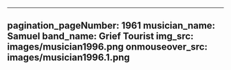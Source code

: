 ------
pagination_pageNumber: 1961
musician_name: Samuel
band_name: Grief Tourist
img_src: images/musician1996.png
onmouseover_src: images/musician1996.1.png
------